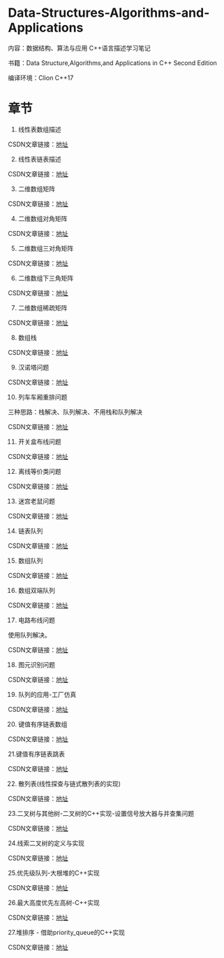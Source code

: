 # Data-Structures-Algorithms-and-Applications
内容：数据结构、算法与应用 C++语言描述学习笔记

书籍：Data Structure,Algorithms,and Applications in C++ Second Edition

编译环境：Clion    C++17

# 章节

1. 线性表数组描述

CSDN文章链接：[地址](https://blog.csdn.net/weixin_44410704/article/details/128354867)

2. 线性表链表描述

CSDN文章链接：[地址](https://blog.csdn.net/weixin_44410704/article/details/128364510)

3. 二维数组矩阵

CSDN文章链接：[地址](https://blog.csdn.net/weixin_44410704/article/details/132899133)

4. 二维数组对角矩阵

CSDN文章链接：[地址](https://blog.csdn.net/weixin_44410704/article/details/132899343)

5. 二维数组三对角矩阵

CSDN文章链接：[地址](https://blog.csdn.net/weixin_44410704/article/details/132899643)

6. 二维数组下三角矩阵

CSDN文章链接：[地址](https://blog.csdn.net/weixin_44410704/article/details/133011859)

7. 二维数组稀疏矩阵

CSDN文章链接：[地址](https://blog.csdn.net/weixin_44410704/article/details/133048456)

8. 数组栈

CSDN文章链接：[地址](https://blog.csdn.net/weixin_44410704/article/details/133357150)

9. 汉诺塔问题

CSDN文章链接：[地址](https://blog.csdn.net/weixin_44410704/article/details/133358266)

10. 列车车厢重排问题

三种思路：栈解决、队列解决、不用栈和队列解决

CSDN文章链接：[地址](https://blog.csdn.net/weixin_44410704/article/details/133359497)

11. 开关盒布线问题

CSDN文章链接：[地址](https://blog.csdn.net/weixin_44410704/article/details/133459236)

12. 离线等价类问题

CSDN文章链接：[地址](https://blog.csdn.net/weixin_44410704/article/details/133460491)

13. 迷宫老鼠问题

CSDN文章链接：[地址](https://blog.csdn.net/weixin_44410704/article/details/133466757)

14. 链表队列

CSDN文章链接：[地址](https://blog.csdn.net/weixin_44410704/article/details/133935891)

15. 数组队列

CSDN文章链接：[地址](https://blog.csdn.net/weixin_44410704/article/details/133915760)

16. 数组双端队列

CSDN文章链接：[地址](https://blog.csdn.net/weixin_44410704/article/details/133943536)

17. 电路布线问题

使用队列解决。

CSDN文章链接：[地址](https://blog.csdn.net/weixin_44410704/article/details/133952892)

18. 图元识别问题

CSDN文章链接：[地址](https://blog.csdn.net/weixin_44410704/article/details/133954791)

19. 队列的应用-工厂仿真

CSDN文章链接：[地址](https://blog.csdn.net/weixin_44410704/article/details/134358747)

20. 键值有序链表数组

CSDN文章链接：[地址](https://blog.csdn.net/weixin_44410704/article/details/134371461)

21.键值有序链表跳表

CSDN文章链接：[地址](http://t.csdnimg.cn/dWT81)

22. 散列表(线性探查与链式散列表的实现)

CSDN文章链接：[地址](http://t.csdnimg.cn/nAKxO)

23.二叉树与其他树-二叉树的C++实现-设置信号放大器与并查集问题

CSDN文章链接：[地址](http://t.csdnimg.cn/QNjfQ)

24.线索二叉树的定义与实现

CSDN文章链接：[地址](http://t.csdnimg.cn/75fcm)

25.优先级队列-大根堆的C++实现

CSDN文章链接：[地址](https://blog.csdn.net/weixin_44410704/article/details/134700643)

26.最大高度优先左高树-C++实现

CSDN文章链接：[地址](https://blog.csdn.net/weixin_44410704/article/details/134989078)

27.堆排序 - 借助priority_queue的C++实现

CSDN文章链接：[地址](https://blog.csdn.net/weixin_44410704/article/details/134991694)

